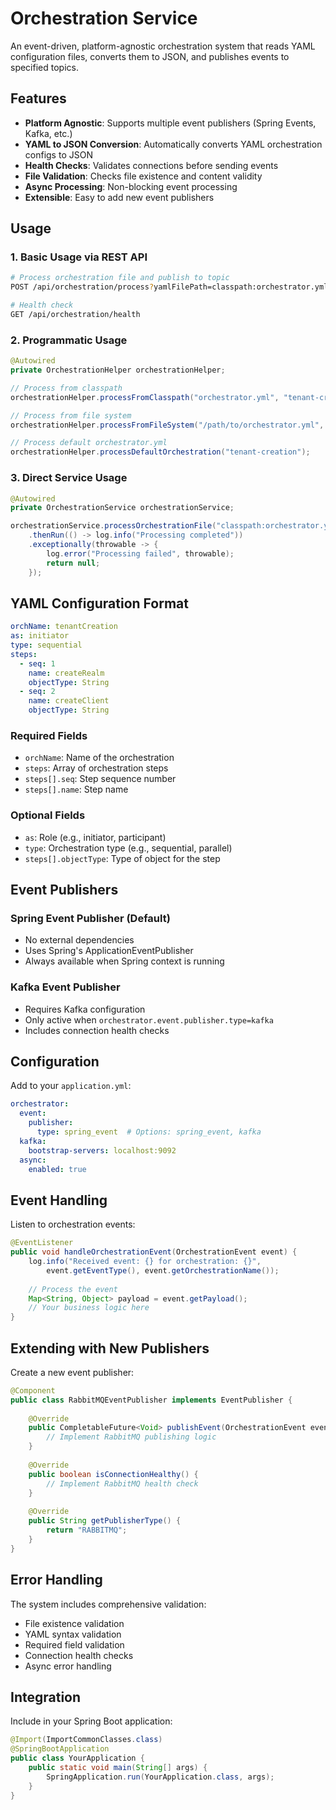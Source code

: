 # Orchestration Service

An event-driven, platform-agnostic orchestration system that reads YAML configuration files, converts them to JSON, and publishes events to specified topics.

## Features

- **Platform Agnostic**: Supports multiple event publishers (Spring Events, Kafka, etc.)
- **YAML to JSON Conversion**: Automatically converts YAML orchestration configs to JSON
- **Health Checks**: Validates connections before sending events
- **File Validation**: Checks file existence and content validity
- **Async Processing**: Non-blocking event processing
- **Extensible**: Easy to add new event publishers

## Usage

### 1. Basic Usage via REST API

```bash
# Process orchestration file and publish to topic
POST /api/orchestration/process?yamlFilePath=classpath:orchestrator.yml&topicName=tenant-creation

# Health check
GET /api/orchestration/health
```

### 2. Programmatic Usage

```java
@Autowired
private OrchestrationHelper orchestrationHelper;

// Process from classpath
orchestrationHelper.processFromClasspath("orchestrator.yml", "tenant-creation");

// Process from file system
orchestrationHelper.processFromFileSystem("/path/to/orchestrator.yml", "tenant-creation");

// Process default orchestrator.yml
orchestrationHelper.processDefaultOrchestration("tenant-creation");
```

### 3. Direct Service Usage

```java
@Autowired
private OrchestrationService orchestrationService;

orchestrationService.processOrchestrationFile("classpath:orchestrator.yml", "tenant-creation")
    .thenRun(() -> log.info("Processing completed"))
    .exceptionally(throwable -> {
        log.error("Processing failed", throwable);
        return null;
    });
```

## YAML Configuration Format

```yaml
orchName: tenantCreation
as: initiator
type: sequential
steps:
  - seq: 1
    name: createRealm
    objectType: String
  - seq: 2
    name: createClient
    objectType: String
```

### Required Fields
- `orchName`: Name of the orchestration
- `steps`: Array of orchestration steps
- `steps[].seq`: Step sequence number
- `steps[].name`: Step name

### Optional Fields
- `as`: Role (e.g., initiator, participant)
- `type`: Orchestration type (e.g., sequential, parallel)
- `steps[].objectType`: Type of object for the step

## Event Publishers

### Spring Event Publisher (Default)
- No external dependencies
- Uses Spring's ApplicationEventPublisher
- Always available when Spring context is running

### Kafka Event Publisher
- Requires Kafka configuration
- Only active when `orchestrator.event.publisher.type=kafka`
- Includes connection health checks

## Configuration

Add to your `application.yml`:

```yaml
orchestrator:
  event:
    publisher:
      type: spring_event  # Options: spring_event, kafka
  kafka:
    bootstrap-servers: localhost:9092
  async:
    enabled: true
```

## Event Handling

Listen to orchestration events:

```java
@EventListener
public void handleOrchestrationEvent(OrchestrationEvent event) {
    log.info("Received event: {} for orchestration: {}", 
        event.getEventType(), event.getOrchestrationName());
    
    // Process the event
    Map<String, Object> payload = event.getPayload();
    // Your business logic here
}
```

## Extending with New Publishers

Create a new event publisher:

```java
@Component
public class RabbitMQEventPublisher implements EventPublisher {
    
    @Override
    public CompletableFuture<Void> publishEvent(OrchestrationEvent event) {
        // Implement RabbitMQ publishing logic
    }
    
    @Override
    public boolean isConnectionHealthy() {
        // Implement RabbitMQ health check
    }
    
    @Override
    public String getPublisherType() {
        return "RABBITMQ";
    }
}
```

## Error Handling

The system includes comprehensive validation:
- File existence validation
- YAML syntax validation
- Required field validation
- Connection health checks
- Async error handling

## Integration

Include in your Spring Boot application:

```java
@Import(ImportCommonClasses.class)
@SpringBootApplication
public class YourApplication {
    public static void main(String[] args) {
        SpringApplication.run(YourApplication.class, args);
    }
}
```
